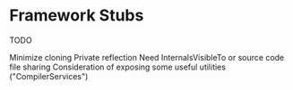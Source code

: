 # Framework Stubs

TODO

Minimize cloning
Private reflection
Need InternalsVisibleTo or source code file sharing
Consideration of exposing some useful utilities ("CompilerServices")